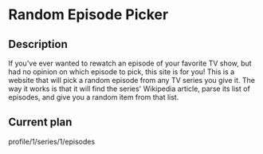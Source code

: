 # Random Episode Picker

## Description

If you've ever wanted to rewatch an episode of your favorite TV show, but had no opinion on which episode to pick, this site is for you! This is a website that will pick a random episode from any TV series you give it. The way it works is that it will find the series' Wikipedia article, parse its list of episodes, and give you a random item from that list.

## Current plan

profile/1/series/1/episodes